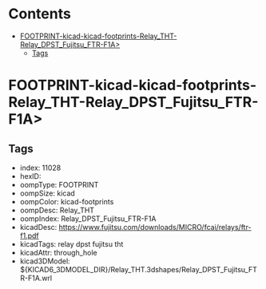



Contents
========

* [FOOTPRINT-kicad-kicad-footprints-Relay_THT-Relay_DPST_Fujitsu_FTR-F1A>](#footprint-kicad-kicad-footprints-relay_tht-relay_dpst_fujitsu_ftr-f1a)
	* [Tags](#tags)

# FOOTPRINT-kicad-kicad-footprints-Relay_THT-Relay_DPST_Fujitsu_FTR-F1A>

## Tags

- index: 11028
- hexID: 
- oompType: FOOTPRINT
- oompSize: kicad
- oompColor: kicad-footprints
- oompDesc: Relay_THT
- oompIndex: Relay_DPST_Fujitsu_FTR-F1A
- kicadDesc: https://www.fujitsu.com/downloads/MICRO/fcai/relays/ftr-f1.pdf
- kicadTags: relay dpst fujitsu tht
- kicadAttr: through_hole
- kicad3DModel: ${KICAD6_3DMODEL_DIR}/Relay_THT.3dshapes/Relay_DPST_Fujitsu_FTR-F1A.wrl
